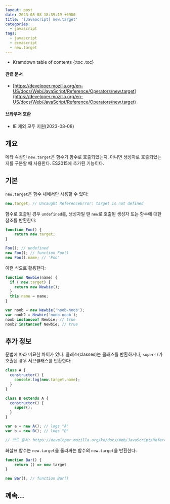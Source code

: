 ```yaml
---
layout: post
date: 2023-08-08 18:39:19 +0900
title: '[JavaScript] new.target'
categories:
  - javascript
tags:
  - javascript
  - ecmascript
  - new.target
---
```


* Kramdown table of contents
{:toc .toc}

#### 관련 문서

- [https://developer.mozilla.org/en-US/docs/Web/JavaScript/Reference/Operators/new.target](https://developer.mozilla.org/en-US/docs/Web/JavaScript/Reference/Operators/new.target)

#### 브라우저 호환

- IE 제외 모두 지원(2023-08-08)


## 개요

메타 속성인 `new.target`은 함수가 함수로 호출되었는지, 아니면 생성자로 호출되었는지를 구분할 때 사용한다. ES2015에 추가된 기능이다.


## 기본

`new.target`은 함수 내에서만 사용할 수 있다:

```js
new.target; // Uncaught ReferenceError: target is not defined
```

함수로 호출된 경우 `undefined`를, 생성자일 땐 `new`로 호출된 생성자 또는 함수에 대한 참조를 반환한다:

```js
function Foo() {
    return new.target;
}

Foo(); // undefined
new Foo(); // function Foo()
new Foo().name; // 'Foo'
```

이런 식으로 활용한다:

```js
function Newbie(name) {
  if (!new.target) {
    return new Newbie();
  }
  this.name = name;
}

var noob = new Newbie('noob-noob');
var noob2 = Newbie('noob-noob');
noob instanceof Newbie; // true
noob2 instanceof Newbie; // true 
```


## 추가 정보

문법에 따라 미묘한 차이가 있다. 클래스(classes)는 클래스를 반환하거나, `super()`가 호출된 경우 서브클래스를 반환한다:

```js
class A {
  constructor() {
    console.log(new.target.name);
  }
}

class B extends A {
  constructor() {
    super();
  }
}

var a = new A(); // logs "A"
var b = new B(); // logs "B"

// 코드 출처: https://developer.mozilla.org/ko/docs/Web/JavaScript/Reference/Operators/new.target
```

화살표 함수는 `new.target`을 둘러싸는 함수의 `new.target`을 반환한다:

```js
function Bar() {
    return () => new target
}

new Bar(); // function Bar()
```


## 꼐속...
